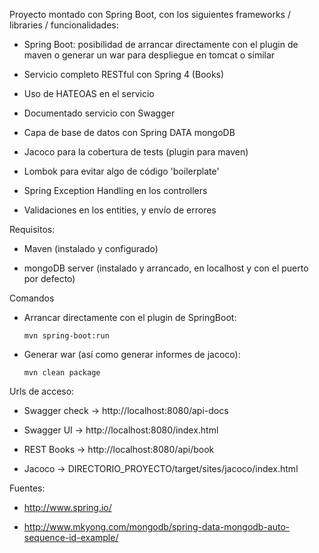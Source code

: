 Proyecto montado con Spring Boot, con los siguientes frameworks / libraries / funcionalidades:

 - Spring Boot: posibilidad de arrancar directamente con el plugin de maven o generar un war para despliegue en 
 tomcat o similar 

 - Servicio completo RESTful con Spring 4 (Books)

 - Uso de HATEOAS en el servicio

 - Documentado servicio con Swagger

 - Capa de base de datos con Spring DATA mongoDB

 - Jacoco para la cobertura de tests (plugin para maven)

 - Lombok para evitar algo de código 'boilerplate'

 - Spring Exception Handling en los controllers
 
 - Validaciones en los entities, y envío de errores



Requisitos:

 - Maven (instalado y configurado)

 - mongoDB server (instalado y arrancado, en localhost y con el puerto por defecto)


Comandos

 - Arrancar directamente con el plugin de SpringBoot:
 
    ```
    mvn spring-boot:run
    ```
  
  
 - Generar war (así como generar informes de jacoco):
 
    ```
    mvn clean package
    ```


Urls de acceso:

 - Swagger check -> http://localhost:8080/api-docs

 - Swagger UI    -> http://localhost:8080/index.html

 - REST Books    -> http://localhost:8080/api/book

 - Jacoco        -> DIRECTORIO_PROYECTO/target/sites/jacoco/index.html



Fuentes:

 - http://www.spring.io/

 - http://www.mkyong.com/mongodb/spring-data-mongodb-auto-sequence-id-example/



